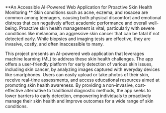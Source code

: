 **An Accessible AI-Powered Web Application for Proactive Skin Health Monitoring
**
Skin conditions such as acne, eczema, and rosacea are common among teenagers, causing both physical discomfort and emotional distress that can negatively affect academic performance and overall well-being. Proactive skin health management is vital, particularly with severe conditions like melanoma, an aggressive skin cancer that can be fatal if not detected early. While biopsies and imaging tests are effective, they are invasive, costly, and often inaccessible to many.

This project presents an AI-powered web application that leverages machine learning (ML) to address these skin health challenges. The app offers a user-friendly platform for early detection of various skin issues, including skin cancer, by analyzing images captured with everyday devices like smartphones. Users can easily upload or take photos of their skin, receive real-time assessments, and access educational resources aimed at promoting skin health awareness. By providing a non-invasive, cost-effective alternative to traditional diagnostic methods, the app seeks to lower barriers to early detection, empowering individuals to proactively manage their skin health and improve outcomes for a wide range of skin conditions.
